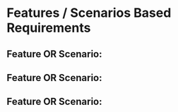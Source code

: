 # Features / Scenarios Based Requirements

## Feature OR Scenario:

## Feature OR Scenario:

## Feature OR Scenario:
